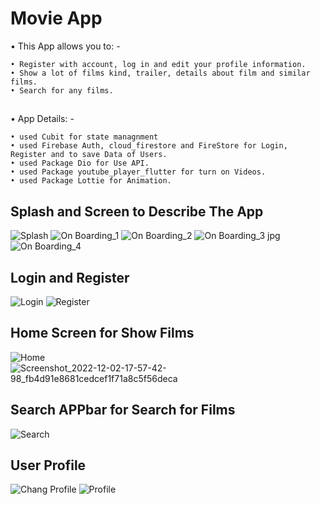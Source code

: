 # Movie App
• This App allows you to: -

    • Register with account, log in and edit your profile information.
    • Show a lot of films kind, trailer, details about film and similar films.
    • Search for any films.
##
• App Details: -

    • used Cubit for state managnment
    • used Firebase Auth, cloud_firestore and FireStore for Login, Register and to save Data of Users.
    • used Package Dio for Use API.
    • used Package youtube_player_flutter for turn on Videos.
    • used Package Lottie for Animation.

## Splash and Screen to Describe The App
![Splash](https://github.com/user-attachments/assets/96b12a63-6279-4d34-945c-e83cd6693462)
![On Boarding_1](https://github.com/user-attachments/assets/78fddd63-0cc0-4d4f-bb64-2d518ea0d5e8)
![On Boarding_2](https://github.com/user-attachments/assets/3bf4d33d-8945-430c-ba1a-7c2a43b2a715)
![On Boarding_3 jpg](https://github.com/user-attachments/assets/1aa1d499-7abc-4c75-b538-a4743d510907)
![On Boarding_4](https://github.com/user-attachments/assets/30931817-9b9f-482b-bc5f-65a398e4586a)
## Login and Register
![Login](https://github.com/user-attachments/assets/c2b92719-bb4a-49ff-9c31-1943c435240e)
![Register](https://github.com/user-attachments/assets/12126ac3-5bc1-4083-aef5-6e748898aea4)
## Home Screen for Show Films
![Home](https://github.com/user-attachments/assets/11a2a21b-6df6-4c8b-8944-18af2bc19a3b)
![Screenshot_2022-12-02-17-57-42-98_fb4d91e8681cedcef1f71a8c5f56deca](https://github.com/user-attachments/assets/90d14e98-ed80-40ce-94aa-b68e000403fb)
## Search APPbar for Search for Films
![Search](https://github.com/user-attachments/assets/1fcebf51-38c8-46df-8f59-71e8fbafa219)
## User Profile
![Chang Profile](https://github.com/user-attachments/assets/d3b0c93c-2ef9-470f-8367-eb7f897348d5)
![Profile](https://github.com/user-attachments/assets/46034001-b9df-45ac-8709-ebdbb794d340)
